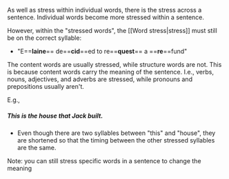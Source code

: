 As well as stress within individual words, there is the stress across a sentence. Individual words become more stressed within a sentence.

However, within the "stressed words", the [[Word stress|stress]] must still be on the correct syllable:
- "E==**laine**== de==**cid**==ed to re==**quest**== a ==**re**==fund"

The content words are usually stressed, while structure words are not. This is because content words carry the meaning of the sentence. I.e., verbs, nouns, adjectives, and adverbs are stressed, while pronouns and prepositions usually aren't.

E.g.,
##### **This** is the **house** that **Jack built.**
- Even though there are two syllables between "this" and "house", they are shortened so that the timing between the other stressed syllables are the same. 



Note: you can still stress specific words in a sentence to change the meaning
